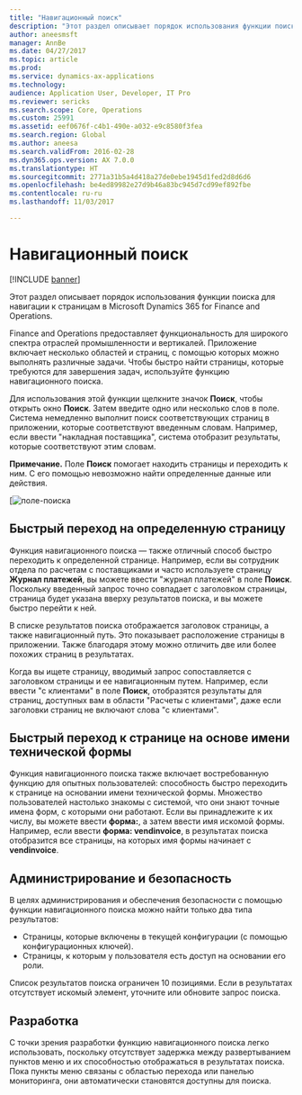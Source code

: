 ```yaml
---
title: "Навигационный поиск"
description: "Этот раздел описывает порядок использования функции поиска для навигации к страницам в Microsoft Dynamics 365 for Finance and Operations."
author: aneesmsft
manager: AnnBe
ms.date: 04/27/2017
ms.topic: article
ms.prod: 
ms.service: dynamics-ax-applications
ms.technology: 
audience: Application User, Developer, IT Pro
ms.reviewer: sericks
ms.search.scope: Core, Operations
ms.custom: 25991
ms.assetid: eef0676f-c4b1-490e-a032-e9c8580f3fea
ms.search.region: Global
ms.author: aneesa
ms.search.validFrom: 2016-02-28
ms.dyn365.ops.version: AX 7.0.0
ms.translationtype: HT
ms.sourcegitcommit: 2771a31b5a4d418a27de0ebe1945d1fed2d8d6d6
ms.openlocfilehash: be4ed89982e27d9b46a83bc945d7cd99ef892fbe
ms.contentlocale: ru-ru
ms.lasthandoff: 11/03/2017

---
```


# <a name="navigation-search"></a>Навигационный поиск

[!INCLUDE [banner](../includes/banner.md)]

Этот раздел описывает порядок использования функции поиска для навигации к страницам в Microsoft Dynamics 365 for Finance and Operations.

Finance and Operations предоставляет функциональность для широкого спектра отраслей промышленности и вертикалей. Приложение включает несколько областей и страниц, с помощью которых можно выполнять различные задачи. Чтобы быстро найти страницы, которые требуются для завершения задач, используйте функцию навигационного поиска. 

Для использования этой функции щелкните значок **Поиск**, чтобы открыть окно **Поиск**. Затем введите одно или несколько слов в поле. Система немедленно выполнит поиск соответствующих страниц в приложении, которые соответствуют введенным словам. Например, если ввести "накладная поставщика", система отобразит результаты, которые соответствуют этим словам. 

**Примечание.** Поле **Поиск** помогает находить страницы и переходить к ним. С его помощью невозможно найти определенные данные или действия. 

[![поле-поиска](media/navigation-search.png "Поле поиска") 

## <a name="quickly-navigate-to-a-particular-page"></a>Быстрый переход на определенную страницу
Функция навигационного поиска — также отличный способ быстро переходить к определенной странице. Например, если вы сотрудник отдела по расчетам с поставщиками и часто используете страницу **Журнал платежей**, вы можете ввести "журнал платежей" в поле **Поиск**. Поскольку введенный запрос точно совпадает с заголовком страницы, страница будет указана вверху результатов поиска, и вы можете быстро перейти к ней. 

В списке результатов поиска отображается заголовок страницы, а также навигационный путь. Это показывает расположение страницы в приложении. Также благодаря этому можно отличить две или более похожих страниц в результатах. 

Когда вы ищете страницу, вводимый запрос сопоставляется с заголовком страницы и ее навигационным путем. Например, если ввести "с клиентами" в поле **Поиск**, отобразятся результаты для страниц, доступных вам в области "Расчеты с клиентами", даже если заголовки страниц не включают слова "с клиентами". 

## <a name="quickly-navigate-to-a-page-based-on-the-technical-form-name"></a>Быстрый переход к странице на основе имени технической формы
Функция навигационного поиска также включает востребованную функцию для опытных пользователей: способность быстро переходить к странице на основании имени технической формы. Множество пользователей настолько знакомы с системой, что они знают точные имена форм, с которыми они работают. Если вы принадлежите к их числу, вы можете ввести **форма:**, а затем ввести имя искомой формы. Например, если ввести **форма: vendinvoice**, в результатах поиска отобразится все страницы, на которых имя формы начинает с **vendinvoice**. 

## <a name="administration-and-security"></a>Администрирование и безопасность
В целях администрирования и обеспечения безопасности с помощью функции навигационного поиска можно найти только два типа результатов:

-   Страницы, которые включены в текущей конфигурации (с помощью конфигурационных ключей).
-   Страницы, к которым у пользователя есть доступ на основании его роли.

Список результатов поиска ограничен 10 позициями. Если в результатах отсутствует искомый элемент, уточните или обновите запрос поиска. 

## <a name="development"></a>Разработка 
С точки зрения разработки функцию навигационного поиска легко использовать, поскольку отсутствует задержка между развертыванием пунктов меню и их способностью отображаться в результатах поиска. Пока пункты меню связаны с областью перехода или панелью мониторинга, они автоматически становятся доступны для поиска. 

